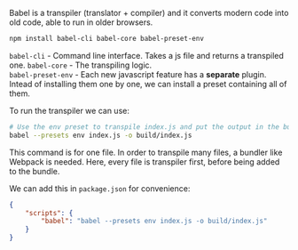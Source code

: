 Babel is a transpiler (translator + compiler) and it converts modern code into old code, able to run in older browsers.

```bash
npm install babel-cli babel-core babel-preset-env
```

`babel-cli` - Command line interface. Takes a js file and returns a transpiled one.
`babel-core` - The transpiling logic.  
`babel-preset-env` - Each new javascript feature has a **separate** plugin. Intead of installing them one by one, we can install a preset containing all of them.

To run the transpiler we can use:
```bash
# Use the env preset to transpile index.js and put the output in the build folder in index.js.
babel --presets env index.js -o build/index.js
```
This command is for one file. In order to transpile many files, a bundler like Webpack is needed. Here, every file is transpiler first, before being added to the bundle.

We can add this in `package.json` for convenience:
```json
{
    "scripts": {
        "babel": "babel --presets env index.js -o build/index.js"
    }
}
```